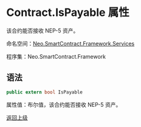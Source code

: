 # Contract.IsPayable 属性

该合约能否接收 NEP-5 资产。

命名空间：[Neo.SmartContract.Framework.Services](../../services.md)

程序集：Neo.SmartContract.Framework

## 语法

```c#
public extern bool IsPayable
```

属性值：布尔值，该合约能否接收 NEP-5 资产。



[返回上级](../Contract.md)